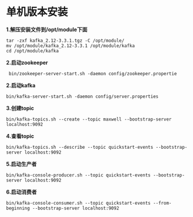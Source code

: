 # 单机版本安装

**1.解压安装文件到/opt/module下面**

```shell
tar -zxf kafka_2.12-3.3.1.tgz -C /opt/module/
mv /opt/module/kafka_2.12-3.3.1 /opt/module/kafka
cd /opt/module/kafka
```

**2.启动zookeeper**

```shell
 bin/zookeeper-server-start.sh -daemon config/zookeeper.propertie
```

**2.启动kafka**

```shell
bin/kafka-server-start.sh -daemon config/server.properties

```

**3.创建topic**

```shell
bin/kafka-topics.sh --create --topic maxwell --bootstrap-server localhost:9092
```

**4.查看topic**

```shell
bin/kafka-topics.sh --describe --topic quickstart-events --bootstrap-server localhost:9092
```

**5.启动生产者**

```shell
bin/kafka-console-producer.sh --topic quickstart-events --bootstrap-server localhost:9092
```

**6.启动消费者**

```shell
bin/kafka-console-consumer.sh --topic quickstart-events --from-beginning --bootstrap-server localhost:9092
```
